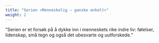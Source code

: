 ```yaml
---
title: "Serien «Menneskelig – ganske enkelt»"
weight: 2
---
```


”Serien er et forsøk på å dykke inn i menneskets rike indre liv: følelser, lidenskap, små tegn og også det ubesvarte og uutforskede.”
